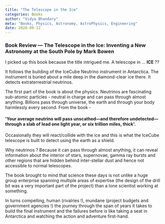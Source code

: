 ```yaml
---
title: "The Telescope in the Ice"
categories: Books
author: "Vidya Bhandary"
meta: "Books, Physics, Astronomy, AstroPhysics, Engineering"
date: 2020-09-12
---
```


### Book Review — The Telescope in the Ice: Inventing a New Astronomy at the South Pole by Mark Bowen

I picked up this book because the title intrigued me. A telescope in ... **ICE** ?? 

It follows the building of the IceCube Neutrino instrument in Antarctica. The instrument is buried about a mile deep in the diamond-clear ice there. It detects extraterrestrial neutrinos. 

The first part of the book is about the physics. Neutrinos are fascinating sub-atomic particles - neutral in charge and can pass through almost anything. Billions pass through universe, the earth and through your body harmlessly every second. From the book - 

#### 'Your average neutrino will pass unscathed—and therefore undetected—through a slab of lead one light year, or six trillion miles, thick'. ####

Occasionally they will react/collide with the ice and this is what the IceCube telescope is built to detect using the earth as a shield.

Why neutrinos ? Because it can pass through almost anything, it can reveal information about the interior of stars, supernovae, gamma ray bursts and other regions that are hidden behind inter-stellar dust and hence not accessible to normal telescopes.

The book brought to mind that science these days is not unlike a huge group enterprise spanning multiple areas of expertise (the design of the drill bit was a very important part of the project) than a lone scientist working at something.

In turns compelling, human (rivalries !), mundane (project budgets and government agencies !) the journey through the span of years it takes to build the final instrument and the failures before is like taking a seat in Antarctica and watching the action and adventure first-hand.